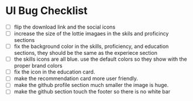 # UI Bug Checklist

- [ ] flip the download link and the social icons
- [ ] increase the size of the lottie imagaes in the skils and proficincy sections
- [ ] fix the background color in the skills, proficiency, and education sections, they should be the same as the experiece section
- [ ] the skills icons are all blue.  use the default colors so they show with the proper brand colors
- [ ] fix the icon in the education card.
- [ ] make the recommendation card more user friendly. 
- [ ] make the github profile section much smaller the image is huge.
- [ ] make the github section touch the footer so there is no white bar
